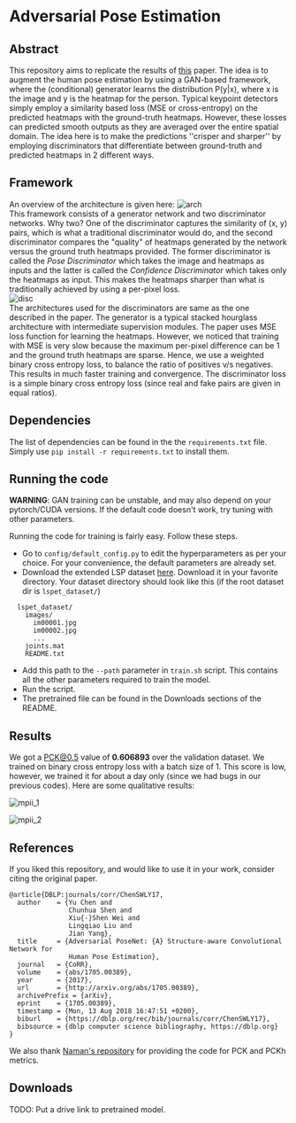 
# Adversarial Pose Estimation
## Abstract
This repository aims to replicate the results of [this](https://arxiv.org/pdf/1705.00389v2.pdf) paper. The idea is to augment the human pose estimation by using a GAN-based framework, where the (conditional) generator learns the distribution P(y|x), where x is the image and y is the heatmap for the person. Typical keypoint detectors simply employ a similarity based loss (MSE or cross-entropy) on the predicted heatmaps with the ground-truth heatmaps. However, these losses can predicted smooth outputs as they are averaged over the entire spatial domain. The idea here is to make the predictions ''crisper and sharper'' by employing discriminators that differentiate between ground-truth and predicted heatmaps in 2 different ways.

## Framework
An overview of the architecture is given here:
![arch](https://raw.githubusercontent.com/rohitrango/Adversarial-Pose-Estimation/master/images/arch.png)<br>
This framework consists of a generator network and two discriminator networks. Why two? One of the discriminator captures the similarity of (x, y) pairs, which is what a traditional discriminator would do, and the second discriminator compares the "quality" of heatmaps generated by the network versus the ground truth heatmaps provided. The former discriminator is called the *Pose Discriminator* which takes the image and heatmaps as inputs and the latter is called the *Confidence Discriminator* which takes only the heatmaps as input. This makes the heatmaps sharper than what is traditionally achieved by using a per-pixel loss. <br>
![disc](https://raw.githubusercontent.com/rohitrango/Adversarial-Pose-Estimation/master/images/disc.png) <br>
The architectures used for the discriminators are same as the one described in the paper. The generator is a typical stacked hourglass architecture with intermediate supervision modules. The paper uses MSE loss function for learning the heatmaps. However, we noticed that training with MSE is very slow because the maximum per-pixel difference can be 1 and the ground truth heatmaps are sparse. Hence, we use a weighted binary cross entropy loss, to balance the ratio of positives v/s negatives. This results in much faster training and convergence. The discriminator loss is a simple binary cross entropy loss (since real and fake pairs are given in equal ratios).

## Dependencies
The list of dependencies can be found in the the `requirements.txt` file. Simply use `pip install -r requirements.txt` to install them.

## Running the code
**WARNING**: GAN training can be unstable, and may also depend on your pytorch/CUDA versions. If the default code doesn't work, try tuning with other parameters.

Running the code for training is fairly easy. Follow these steps.

- Go to `config/default_config.py` to edit the hyperparameters as per your choice. For your convenience, the default parameters are already set. 
- Download the extended LSP dataset [here](http://sam.johnson.io/research/lspet.html). Download it in your favorite directory. Your dataset directory should look like this (if the root dataset dir is `lspet_dataset/`)
```
  lspet_dataset/
    images/
      im00001.jpg
      im00002.jpg
      ...
    joints.mat
    README.txt
```
- Add this path to the `--path` parameter in `train.sh` script. This contains all the other parameters required to train the model. 
- Run the script.
- The pretrained file can be found in the Downloads sections of the README.

## Results 
We got a PCK@0.5 value of **0.606893** over the validation dataset. We trained on binary cross entropy loss with a batch size of 1. This score is low, however, we trained it for about a day only (since we had bugs in our previous codes). Here are some qualitative results:

![mpii_1](https://raw.githubusercontent.com/rohitrango/Adversarial-Pose-Estimation/master/images/mpii_1.png)

![mpii_2](https://raw.githubusercontent.com/rohitrango/Adversarial-Pose-Estimation/master/images/mpii_2.png)

## References
If you liked this repository, and would like to use it in your work, consider citing the original paper.
```
@article{DBLP:journals/corr/ChenSWLY17,
  author    = {Yu Chen and
               Chunhua Shen and
               Xiu{-}Shen Wei and
               Lingqiao Liu and
               Jian Yang},
  title     = {Adversarial PoseNet: {A} Structure-aware Convolutional Network for
               Human Pose Estimation},
  journal   = {CoRR},
  volume    = {abs/1705.00389},
  year      = {2017},
  url       = {http://arxiv.org/abs/1705.00389},
  archivePrefix = {arXiv},
  eprint    = {1705.00389},
  timestamp = {Mon, 13 Aug 2018 16:47:51 +0200},
  biburl    = {https://dblp.org/rec/bib/journals/corr/ChenSWLY17},
  bibsource = {dblp computer science bibliography, https://dblp.org}
}
``` 
We also thank [Naman's repository](https://github.com/Naman-ntc/Pytorch-Human-Pose-Estimation) for providing the code for PCK and PCKh metrics.

## Downloads
TODO: Put a drive link to pretrained model.